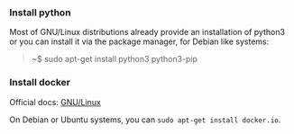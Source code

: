 ### Install python

Most of GNU/Linux distributions already provide an installation of python3 or you can install it via the package manager, for Debian like systems:

> ~$ sudo apt-get install python3 python3-pip

### Install docker

Official docs: [GNU/Linux](https://docs.docker.com/linux/step_one/)

On Debian or Ubuntu systems, you can `sudo apt-get install docker.io`.
